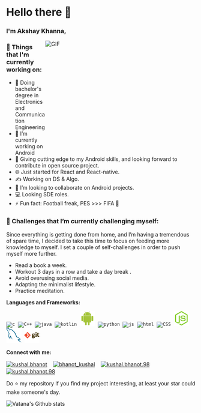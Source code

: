 # Hello there 👋 

### I'm Akshay Khanna, 

<img align="right" alt="GIF" src="https://cdn.dribbble.com/users/1059583/screenshots/4171367/coding-freak.gif" width="400" height="300" />


### 💼  Things that I'm currently working on: 
* 📖 Doing bachelor's degree in Electronics and Communication Engineering
* 🔭 I’m currently working on Android
* 🔪 Giving cutting edge to my Android skills, and looking forward to contribute in open source project. 
* 🌐 Just started for React and React-native.
* ✍ Working on DS & Algo.
* 👯 I’m looking to collaborate on Android projects.
* 💻 Looking SDE roles.
* ⚡ Fun fact: Football freak, PES >>> FIFA 🤣

### 🌱 Challenges that I’m currently challenging myself:
Since everything is getting done from home, and I’m having a tremendous of spare time, I decided to take this time to focus on feeding more knowledge to myself. I set a couple of self-challenges in order to push myself more further. 

* Read a book a week.
* Workout 3 days in a row and take a day break .
* Avoid overusing social media.
* Adapting the minimalist lifestyle.
* Practice meditation.

 
 **Languages and Frameworks:**
<p align="left">
  <code><img src="https://github.com/abranhe/programming-languages-logos/blob/master/src/c/c_48x48.png" alt="c" width="40" height="40"/></code>&nbsp;
  <code><img src="https://github.com/abranhe/programming-languages-logos/blob/master/src/cpp/cpp_48x48.png" alt="C++" width="40" height="40" /></code>&nbsp;
  <code><img src="https://github.com/abranhe/programming-languages-logos/blob/master/src/java/java_48x48.png" alt="java" width="40" height="40" /></code>&nbsp;
  <code><img src="https://github.com/abranhe/programming-languages-logos/blob/master/src/kotlin/kotlin_48x48.png" alt="kotlin" width="40" height="40" /></code>&nbsp;
  <code><img src="https://github.com/devicons/devicon/blob/master/icons/android/android-original.svg" alt="Android" width="40" height="40" /></code>&nbsp;
  <code><img src="https://github.com/abranhe/programming-languages-logos/blob/master/src/python/python_48x48.png" alt="python" width="40" height="40" /></code>&nbsp;
  <code><img src="https://github.com/abranhe/programming-languages-logos/blob/master/src/javascript/javascript_48x48.png" alt="js" width="40" height="40" /></code>&nbsp;
  <code><img src="https://github.com/abranhe/programming-languages-logos/blob/master/src/html/html_48x48.png" alt="html" width="40" height="40" /></code>&nbsp;
  <code><img src="https://github.com/abranhe/programming-languages-logos/blob/master/src/css/css_48x48.png" alt="CSS" width="40" height="40" /></code>&nbsp;
  <code><img src="https://github.com/devicons/devicon/blob/master/icons/nodejs/nodejs-original.svg" alt="nodejs" width="40" height="40" /></code>&nbsp;
  <code><img src="https://github.com/devicons/devicon/blob/master/icons/mysql/mysql-original.svg" alt="sql" width="40" height="40" /></code>&nbsp;
  <code><img src="https://raw.githubusercontent.com/github/explore/80688e429a7d4ef2fca1e82350fe8e3517d3494d/topics/git/git.png" alt="git" width="40" height="40" /></code>&nbsp;
   </p>

**Connect with me:**
<p align="left">
<a href="https://www.instagram.com/akshay_khanna08/" target="blank"><img align="center" src="https://cdn.jsdelivr.net/npm/simple-icons@3.0.1/icons/instagram.svg" alt="kushal.bhanot" height="40" width="40" /></a> &nbsp;&nbsp;
<a href="https://twitter.com/AkshayK10904164" target="blank"><img align="center" src="https://cdn.jsdelivr.net/npm/simple-icons@3.0.1/icons/twitter.svg" alt="bhanot_kushal" height="40" width="40" /></a> &nbsp;&nbsp;
<a href="https://www.facebook.com/akshay.khanna.9231" target="blank"><img align="center" src="https://cdn.jsdelivr.net/npm/simple-icons@3.0.1/icons/facebook.svg" alt="kushal.bhanot.98" height="40" width="40" /></a> &nbsp;&nbsp;
<a href="https://www.linkedin.com/in/akshay-khanna-972280193/" target="blank"><img align="center" src="https://cdn.jsdelivr.net/npm/simple-icons@3.0.1/icons/linkedin.svg" alt="kushal.bhanot.98" height="40" width="40" /></a> &nbsp;&nbsp;
</p>


Do ⭐ my repository if you find my project interesting, at least your star could make someone's day.  

![Vatana's Github stats](https://github-readme-stats.vercel.app/api?username=akshayashu&show_icons=true)

